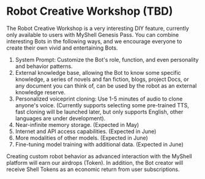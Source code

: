 # Robot Creative Workshop (TBD)

The Robot Creative Workshop is a very interesting DIY feature, currently only available to users with MyShell Genesis Pass. You can combine interesting Bots in the following ways, and we encourage everyone to create their own vivid and entertaining Bots.

1. System Prompt: Customize the Bot's role, function, and even personality and behavior patterns.
2. External knowledge base, allowing the Bot to know some specific knowledge, a series of novels and fan fiction, blogs, project Docs, or any document you can think of, can be used by the robot as an external knowledge reserve.
3. Personalized voiceprint cloning: Use 1-5 minutes of audio to clone anyone's voice. (Currently supports selecting some pre-trained TTS, fast cloning will be launched later, but only supports English, other languages are under development).
4. Near-infinite memory storage. (Expected in May)
5. Internet and API access capabilities. (Expected in June)
6. More modalities of other models. (Expected in June)
7. Fine-tuning model training with additional data. (Expected in June)

Creating custom robot behavior as advanced interaction with the MyShell platform will earn our airdrops (Token). In addition, the Bot creator will receive Shell Tokens as an economic return from user subscriptions.